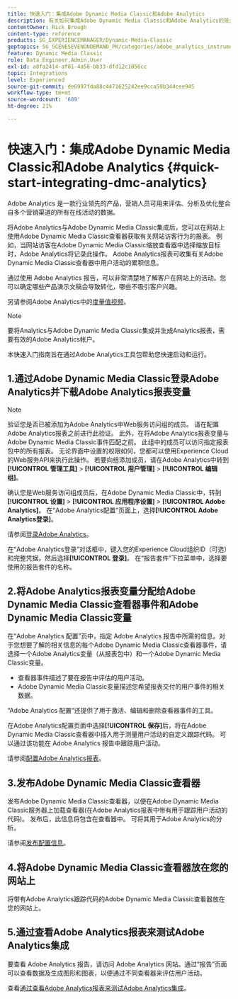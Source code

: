 ```yaml
---
title: 快速入门：集成Adobe Dynamic Media Classic和Adobe Analytics
description: 有关如何集成Adobe Dynamic Media Classic和Adobe Analytics的简介和快速入门。
contentOwner: Rick Brough
content-type: reference
products: SG_EXPERIENCEMANAGER/Dynamic-Media-Classic
geptopics: SG_SCENESEVENONDEMAND_PK/categories/adobe_analytics_instrumentation_kit
feature: Dynamic Media Classic
role: Data Engineer,Admin,User
exl-id: a8fa2414-af01-4a58-bb33-dfd12c1056cc
topic: Integrations
level: Experienced
source-git-commit: de6997fda88c4471625242ee9cca59b344cee945
workflow-type: tm+mt
source-wordcount: '689'
ht-degree: 21%

---
```


# 快速入门：集成Adobe Dynamic Media Classic和Adobe Analytics {#quick-start-integrating-dmc-analytics}

Adobe Analytics 是一款行业领先的产品，营销人员可用来评估、分析及优化整合自多个营销渠道的所有在线活动的数据。

将Adobe Analytics与Adobe Dynamic Media Classic集成后，您可以在网站上使用Adobe Dynamic Media Classic查看器获取有关网站访客行为的报表。 例如，当网站访客在Adobe Dynamic Media Classic缩放查看器中选择缩放目标时，Adobe Analytics将记录此操作。 Adobe Analytics报表可收集有关Adobe Dynamic Media Classic查看器中用户活动的累积信息。

通过使用 Adobe Analytics 报告，可以非常清楚地了解客户在网站上的活动。您可以确定哪些产品演示文稿会导致转化，哪些不吸引客户兴趣。

另请参阅Adobe Analytics中的[度量值视频](https://experienceleague.adobe.com/zh-hans/docs/media-analytics/using/media-overview)。

>[!NOTE]
>
>要将Analytics与Adobe Dynamic Media Classic集成并生成Analytics报表，需要有效的Adobe Analytics帐户。

本快速入门指南旨在通过Adobe Analytics工具包帮助您快速启动和运行。

## 1.通过Adobe Dynamic Media Classic登录Adobe Analytics并下载Adobe Analytics报表变量

>[!NOTE]
>
>验证您是否已被添加为Adobe Analytics中Web服务访问组的成员。 请在配置Adobe Analytics报表之前进行此验证。 此外，在将Adobe Analytics报表变量与Adobe Dynamic Media Classic事件匹配之前。 此组中的成员可以访问指定报表包中的所有报表。 无论界面中设置的权限如何，您都可以使用Experience Cloud的Web服务API来执行此操作。 若要向组添加成员，请在Adobe Analytics中转到&#x200B;**[!UICONTROL 管理工具]** > **[!UICONTROL 用户管理]** > **[!UICONTROL 编辑组]**。

确认您是Web服务访问组成员后，在Adobe Dynamic Media Classic中，转到&#x200B;**[!UICONTROL 设置]** > **[!UICONTROL 应用程序设置]** > **[!UICONTROL Adobe Analytics]**。 在“Adobe Analytics配置”页面上，选择&#x200B;**[!UICONTROL Adobe Analytics登录]**。

请参阅[登录Adobe Analytics](log-analytics.md#log_in_to_adobe_analytics)。

在“Adobe Analytics登录”对话框中，键入您的Experience Cloud组织ID（可选）和完整凭据，然后选择&#x200B;**[!UICONTROL 登录]**。 在“报告套件”下拉菜单中，选择要使用的报告套件的名称。

## 2.将Adobe Analytics报表变量分配给Adobe Dynamic Media Classic查看器事件和Adobe Dynamic Media Classic变量

在“Adobe Analytics 配置”页中，指定 Adobe Analytics 报告中所需的信息。对于您想要了解的相关信息的每个Adobe Dynamic Media Classic查看器事件，请选择一个Adobe Analytics变量（从报表包中）和一个Adobe Dynamic Media Classic变量。

* 查看器事件描述了要在报告中评估的用户活动。
* Adobe Dynamic Media Classic变量描述您希望报表交付的用户事件的相关数据。

“Adobe Analytics 配置”还提供了用于激活、编辑和删除查看器事件的工具。

在Adobe Analytics配置页面中选择&#x200B;**[!UICONTROL 保存]**&#x200B;后，将在Adobe Dynamic Media Classic查看器中插入用于测量用户活动的自定义跟踪代码。 可以通过该功能在 Adobe Analytics 报告中跟踪用户活动。

请参阅[配置Adobe Analytics报表](configuring-analytics-reports.md#configuring_adobe_analytics_reports)。

## 3.发布Adobe Dynamic Media Classic查看器

发布Adobe Dynamic Media Classic查看器，以便在Adobe Dynamic Media Classic服务器上加载查看器(在Adobe Analytics报表中带有用于跟踪用户活动的代码)。 发布后，此信息将包含在查看器中。 可将其用于Adobe Analytics的分析。

请参阅[发布配置信息](publishing-analytics-configuration-information.md#publishing_adobe_analytics_configuration_information)。

## 4.将Adobe Dynamic Media Classic查看器放在您的网站上

将带有Adobe Analytics跟踪代码的Adobe Dynamic Media Classic查看器放在您的网站上。

## 5.通过查看Adobe Analytics报表来测试Adobe Analytics集成

要查看 Adobe Analytics 报告，请访问 Adobe Analytics 网站。通过“报告”页面可以查看数据及生成图形和图表，以便通过不同查看器来评估用户活动。

查看[通过查看Adobe Analytics报表来测试Adobe Analytics集成](testing-integration-viewing-analytics-report.md#testing_the_integration_by_viewing_an_adobe_analytics_report)。
